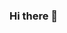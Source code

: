 ### Hi there 👋

<!--
**heyaaman/heyaaman** is a ✨ _special_ ✨ repository because its `README.md` (this file) appears on your GitHub profile.

Here are some ideas to get you started:

- 🔭 I’m currently working on ...Python
- 🌱 I’m currently learning ... School
- 👯 I’m looking to collaborate on ... No where
- 🤔 I’m looking for help with ... no one
- 💬 Ask me about ...I'm 17yo
- 📫 How to reach me: ...instaram = @heyaaman
- 😄 Pronouns: ... He/His
- ⚡ Fun fact: ... I haven't learned python , but still i know a lil bit!
-->
